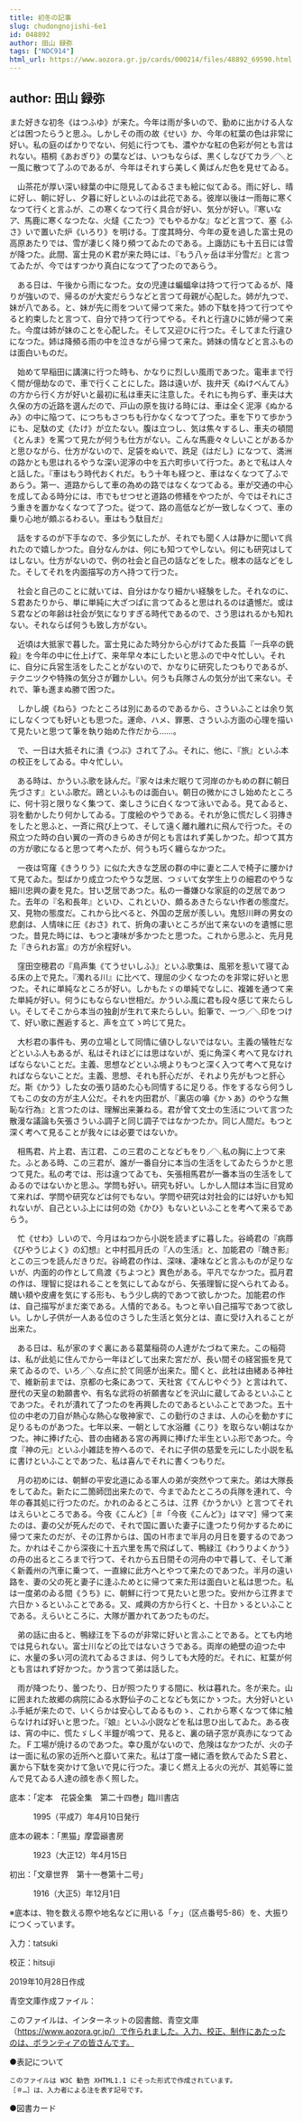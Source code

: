 ```yaml
---
title: 初冬の記事
slug: chudongnojishi-6e1
id: 048892
author: 田山 録弥
tags: ["NDC914"]
html_url: https://www.aozora.gr.jp/cards/000214/files/48892_69590.html
---
```


## author: 田山 録弥

また好きな初冬《はつふゆ》が来た。今年は雨が多いので、勤めに出かける人などは困つたらうと思ふ。しかしその雨の故《せい》か、今年の紅葉の色は非常に好い。私の庭のばかりでない、何処に行つても、濃やかな紅の色彩が何とも言はれない。梧桐《あおぎり》の葉などは、いつもならば、黒くしなびてカラ／＼と一風に散つて了ふのであるが、今年はそれすら美しく黄ばんだ色を見せてゐる。

　山茶花が厚い深い緑葉の中に隠見してゐるさまも絵に似てゐる。雨に好し、晴に好し、朝に好し、夕暮に好しといふのは此花である。彼岸以後は一雨毎に寒くなつて行くと言ふが、この寒くなつて行く具合が好い、気分が好い。『寒いなア、馬鹿に寒くなつたな、火燵《こたつ》でもやるかな』などと言つて、塞《ふさ》いで置いた炉《いろり》を明ける。丁度其時分、今年の夏を過した富士見の高原あたりでは、雪が凄じく降り頻つてゐたのである。上諏訪にも十五日には雪が降つた。此間、富士見のＫ君が来た時には、『もう八ヶ岳は半分雪だ』と言つてゐたが、今ではすつかり真白になつて了つたのであらう。

　ある日は、午後から雨になつた。女の児達は蝙蝠傘は持つて行つてゐるが、降りが強いので、帰るのが大変だらうなどと言つて母親が心配した。姉が九つで、妹が八である。と、妹が先に雨をついて帰つて来た。姉の下駄を持つて行つてやると約束したと言つて、自分で持つて行つてやる。それと行違ひに姉が帰つて来た。今度は姉が妹のことを心配した。そして又迎ひに行つた。そしてまた行違ひになつた。姉は降頻る雨の中を泣きながら帰つて来た。姉妹の情などと言ふものは面白いものだ。

　始めて早稲田に講演に行つた時も、かなりに烈しい風雨であつた。電車まで行く間が億劫なので、車で行くことにした。路は遠いが、抜弁天《ぬけべんてん》の方から行く方が好いと最初に私は車夫に注意した。それにも拘らず、車夫は大久保の方の近路を選んだので、戸山の原を抜ける時には、車は全く泥濘《ぬかるみ》の中に陥つて、につちもさつちも行かなくなつて了つた。車を下りて歩かうにも、足駄の丈《たけ》が立たない。腹は立つし、気は焦々するし、車夫の頓間《とんま》を罵つて見たが何うも仕方がない。こんな馬鹿々々しいことがあるかと思ひながら、仕方がないので、足袋をぬいで、跣足《はだし》になつて、満洲の路かとも思はれるやうな深い泥濘の中を五六町歩いて行つた。あとで私は人々と話した。『車はもう時代おくれだ。もう十年も経つと、車はなくなつて了ふであらう。第一、道路からして車の為めの路ではなくなつてゐる。車が交通の中心を成してゐる時分には、市でもせつせと道路の修繕をやつたが、今ではそれにさう重きを置かなくなつて了つた。従つて、路の高低などが一致しなくつて、車の乗り心地が頗ぶるわるい。車はもう駄目だ』

　話をするのが下手なので、多少気にしたが、それでも聞く人は静かに聞いて呉れたので嬉しかつた。自分なんかは、何にも知つてやしない。何にも研究はしてはしない。仕方がないので、例の社会と自己の話などをした。根本の話などをした。そしてそれを内面描写の方へ持つて行つた。

　社会と自己のことに就いては、自分はかなり細かい経験をした。それなのに、Ｓ君あたりから、単に単純に大ざつぱに言つてゐると思はれるのは遺憾だ。或はＳ君などの年齢は社会が気になりすぎる時代であるので、さう思はれるかも知れない。それならば何うも致し方がない。

　近頃は大抵家で暮した。富士見にゐた時分から心がけてゐた長篇『一兵卒の銃殺』を今年の中に仕上げて、来年早々本にしたいと思ふので中々忙しい。それに、自分に兵営生活をしたことがないので、かなりに研究したつもりであるが、テクニツクや特殊の気分さが難かしい。何うも兵隊さんの気分が出て来ない。それで、筆も進まぬ勝で困つた。

　しかし覘《ねら》つたところは別にあるのであるから、さういふことは余り気にしなくつても好いとも思つた。運命、ハメ、罪悪、さういふ方面の心理を描いて見たいと思つて筆を執り始めた作だから……。

　で、一日は大抵それに潰《つぶ》されて了ふ。それに、他に、『旅』といふ本の校正をしてゐる。中々忙しい。

　ある時は、かういふ歌を詠んだ。『家々は未だ眠りて河岸のかもめの群に朝日先づさす』といふ歌だ。鴎といふものは面白い。朝日の微かにさし始めたところに、何十羽と限りなく集つて、楽しさうに白くなつて泳いでゐる。見てゐると、羽を動かしたり何かしてゐる。丁度絵のやうである。それが急に慌だしく羽摶きをしたと思ふと、一斉に飛び上つて、そして遠く離れ離れに飛んで行つた。その飛立つた時の白い翼の一斉のきらめきが何とも言はれず美しかつた。却つて其方の方が歌になると思つて考へたが、何うも巧く纏らなかつた。

　一夜は穹窿《きうりう》に似た大きな芝居の群の中に妻と二人で椅子に腰かけて見てゐた。型ばかり成立つたやうな芝居、つゞいて女学生上りの細君のやうな細川忠興の妻を見た。甘い芝居であつた。私の一番嫌ひな家庭的の芝居であつた。去年の『名和長年』といひ、これといひ、頗るあきたらない作者の態度だ。又、見物の態度だ。これから比べると、外国の芝居が羨しい。鬼怒川畔の男女の悲劇は、人情味に圧《おさ》れて、折角の凄いところが出て来ないのを遺憾に思つた。昔見た時には、もつと凄味が多かつたと思つた。これから思ふと、先月見た『きられお富』の方が余程好い。

　窪田空穂君の『鳥声集《てうせいしふ》』といふ歌集は、風邪を惹いて寝てゐる床の上で見た。『濁れる川』に比べて、理屈の少くなつたのを非常に好いと思つた。それに単純なところが好い。しかもたゞの単純でなしに、複雑を通つて来た単純が好い。何うにもならない世相だ。かういふ風に君も段々感じて来たらしい。そしてそこから本当の独創が生れて来たらしい。鉛筆で、一つ／＼印をつけて、好い歌に邂逅すると、声を立てゝ吟じて見た。

　大杉君の事件も、男の立場として同情に値ひしないではない。主義の犠牲だなどといふ人もあるが、私はそれほどには思はないが、兎に角深く考へて見なければならないことだ。主義、思想などといふ境よりもつと深く入つて考へて見なければならないことだ。主義、思想、それも肝心だが、それより先がもつと肝心だ。斯《かう》した女の張り詰めた心も同情するに足りる。作をするなら何うしてもこの女の方が主人公だ。それを内田君が、『裏店の嚊《かゝあ》のやうな無恥な行為』と言つたのは、理解出来兼ねる。君が曾て文士の生活について言つた散漫な議論も矢張さういふ調子と同じ調子ではなかつたか。同じ人間だ。もつと深く考へて見ることが我々には必要ではないか。

　相馬君、片上君、吉江君、この三君のことなどもをり／＼私の胸に上つて来た。ふとある時、この三君が、誰が一番自分に本当の生活をしてゐたらうかと思つて見た。私の考では、形は違つてゐても、矢張相馬君が一番本当の生活をしてゐるのではないかと思ふ。学問も好い。研究も好い。しかし人間は本当に目覚めて来れば、学問や研究などは何でもない。学問や研究は対社会的には好いかも知れないが、自己といふ上には何の効《かひ》もないといふことを考へて来るであらう。

　忙《せわ》しいので、今月はねつから小説を読まずに暮した。谷崎君の『病蓐《びやうじよく》の幻想』と中村孤月氏の『人の生活』と、加能君の『醜き影』とこの三つを読んだきりだ。谷崎君の作は、深味、凄味などと言ふものが足りないが、内面的の作として鳥渡《ちよつと》異色がある。平凡でなかつた。孤月君の作は、理智に捉はれることを気にしてゐながら、矢張理智に捉へられてゐる。醜い頬や皮膚を気にする形も、もう少し病的であつて欲しかつた。加能君の作は、自己描写がまだ楽である。人情的である。もつと辛い自己描写であつて欲しい。しかし子供が一人ある位のさうした生活と気分とは、直に受け入れることが出来た。

　ある日は、私が家のすぐ裏にある葛葉稲荷の人達がたづねて来た。この稲荷は、私が此処に住んでから一年ほどして出来た宮だが、長い間その経営振を見て来てゐるので、いろ／＼な点に於て同感が出来た。聞くと、此社は由緒ある神社で、維新前までは、京都の七条にあつて、天社宮《てんじやぐう》と言はれて、歴代の天皇の勅願書や、有名な武将の祈願書などを沢山に蔵してゐるといふことであつた。それが潰れて了つたのを再興したのであるといふことであつた。五十位の中老の刀自が熱心な熱心な敬神家で、この勤行のさまは、人の心を動かすに足りるものがあつた。七年以来、一朝として水浴離《こり》を取らない朝はなかつた。神に捧げた心、昔の由緒ある宮の再興に捧げた半生といふ形であつた。今度『神の元』といふ小雑誌を拵へるので、それに子供の慈愛を元にした小説を私に書けといふことであつた、私は喜んでそれに書くつもりだ。

　月の初めには、朝鮮の平安北道にゐる軍人の弟が突然やつて来た。弟は大隊長をしてゐた。新たに二箇師団出来たので、今までゐたところの兵隊を連れて、今年の春其処に行つたのだ。かれのゐるところは、江界《かうかい》と言つてそれはえらいところである。今夜《こんど》［＃「今夜《こんど》」はママ］帰つて来たのは、妻の父が死んだので、それで国に置いた妻子に逢つたり何かするために帰つて来たのだが、その江界からは、国のＨ市まで半月の月日を要するのであつた。かれはそこから深夜に十五六里を馬で飛ばして、鴨緑江《わうりよくかう》の舟の出るところまで行つて、それから五日間その河舟の中で暮して、そして漸く新義州の汽車に乗つて、一直線に此方へとやつて来たのであつた。半月の遠い路を、妻の父の死と妻子に逢ふためとに帰つて来た形は面白いと私は思つた。私は一度弟のゐる間《うち》に、朝鮮に行つて見たいと思つた。安州から江界まで六日かゝるといふことである。又、咸興の方から行くと、十日かゝるといふことである。えらいところに、大隊が置かれてあつたものだ。

　弟の話に由ると、鴨緑江を下るのが非常に好いと言ふことである。とても内地では見られない。富士川などの比ではないさうである。両岸の絶壁の迫つた中に、水量の多い河の流れてゐるさまは、何うしても大陸的だ。それに、紅葉が何とも言はれず好かつた。かう言つて弟は話した。

　雨が降つたり、曇つたり、日が照つたりする間に、秋は暮れた。冬が来た。山に囲まれた故郷の病院にゐる水野仙子のことなども気にかゝつた。大分好いといふ手紙が来たので、いくらかは安心してゐるものゝ、これから寒くなつて体に触らなければ好いと思つた。『娘』といふ小説などを私は思ひ出してゐた。ある夜は、宵の中に、慌たゞしく半鐘が鳴つて、見ると、裏の硝子窓が真赤になつてゐた。Ｆ工場が焼けるのであつた。幸ひ風がないので、危険はなかつたが、火の子は一面に私の家の近所へと靡いて来た。私は丁度一緒に酒を飲んでゐたＳ君と、裏から下駄を突かけて急いで見に行つた。凄じく燃え上る火の光が、其処等に並んで見てゐる人達の顔を赤く照した。













底本：「定本　花袋全集　第二十四巻」臨川書店

　　　1995（平成7）年4月10日発行

底本の親本：「黒猫」摩雲巓書房

　　　1923（大正12）年4月15日

初出：「文章世界　第十一巻第十二号」

　　　1916（大正5）年12月1日

※底本は、物を数える際や地名などに用いる「ヶ」（区点番号5-86）を、大振りにつくっています。

入力：tatsuki

校正：hitsuji

2019年10月28日作成

青空文庫作成ファイル：

このファイルは、インターネットの図書館、青空文庫（https://www.aozora.gr.jp/）で作られました。入力、校正、制作にあたったのは、ボランティアの皆さんです。











●表記について


	このファイルは W3C 勧告 XHTML1.1 にそった形式で作成されています。
	［＃…］は、入力者による注を表す記号です。







●図書カード